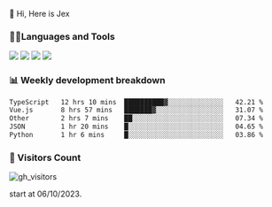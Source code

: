  👋 Hi, Here is Jex

 

### 🧑‍💻Languages and Tools

<code><a href="https://react.dev"><img src="https://api.iconify.design/logos:react.svg" /></a></code>
<code><a href="https://github.com/vuejs/core"><img src="https://api.iconify.design/logos:vue.svg" /></a></code> 
<code><a href="https://github.com/microsoft/TypeScript"><img src="https://api.iconify.design/logos:typescript-icon.svg" /></a></code>
<code><a href="https://threejs.org/"><img src="https://api.iconify.design/logos:threejs.svg" /></a></code>

### 📊 Weekly development breakdown

<!--START_SECTION:waka-->

```txt
TypeScript   12 hrs 10 mins  ██████████▓░░░░░░░░░░░░░░   42.21 %
Vue.js       8 hrs 57 mins   ███████▓░░░░░░░░░░░░░░░░░   31.07 %
Other        2 hrs 7 mins    ██░░░░░░░░░░░░░░░░░░░░░░░   07.34 %
JSON         1 hr 20 mins    █░░░░░░░░░░░░░░░░░░░░░░░░   04.65 %
Python       1 hr 6 mins     █░░░░░░░░░░░░░░░░░░░░░░░░   03.86 %
```

<!--END_SECTION:waka-->


### 👀 Visitors Count

![gh_visitors](https://profile-counter.glitch.me/jexlau/count.svg)

start at 06/10/2023.

